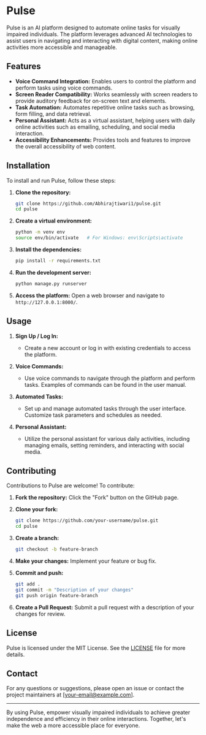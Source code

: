 # Pulse

Pulse is an AI platform designed to automate online tasks for visually impaired individuals. The platform leverages advanced AI technologies to assist users in navigating and interacting with digital content, making online activities more accessible and manageable.

## Features

- **Voice Command Integration:** Enables users to control the platform and perform tasks using voice commands.
- **Screen Reader Compatibility:** Works seamlessly with screen readers to provide auditory feedback for on-screen text and elements.
- **Task Automation:** Automates repetitive online tasks such as browsing, form filling, and data retrieval.
- **Personal Assistant:** Acts as a virtual assistant, helping users with daily online activities such as emailing, scheduling, and social media interaction.
- **Accessibility Enhancements:** Provides tools and features to improve the overall accessibility of web content.

## Installation

To install and run Pulse, follow these steps:

1. **Clone the repository:**
    ```sh
    git clone https://github.com/Abhirajtiwari1/pulse.git
    cd pulse
    ```

2. **Create a virtual environment:**
    ```sh
    python -m venv env
    source env/bin/activate   # For Windows: env\Scripts\activate
    ```

3. **Install the dependencies:**
    ```sh
    pip install -r requirements.txt
    ```

4. **Run the development server:**
    ```sh
    python manage.py runserver
    ```

5. **Access the platform:**
    Open a web browser and navigate to `http://127.0.0.1:8000/`.

## Usage

1. **Sign Up / Log In:**
    - Create a new account or log in with existing credentials to access the platform.
  
2. **Voice Commands:**
    - Use voice commands to navigate through the platform and perform tasks. Examples of commands can be found in the user manual.

3. **Automated Tasks:**
    - Set up and manage automated tasks through the user interface. Customize task parameters and schedules as needed.

4. **Personal Assistant:**
    - Utilize the personal assistant for various daily activities, including managing emails, setting reminders, and interacting with social media.

## Contributing

Contributions to Pulse are welcome! To contribute:

1. **Fork the repository:**
    Click the "Fork" button on the GitHub page.

2. **Clone your fork:**
    ```sh
    git clone https://github.com/your-username/pulse.git
    cd pulse
    ```

3. **Create a branch:**
    ```sh
    git checkout -b feature-branch
    ```

4. **Make your changes:**
    Implement your feature or bug fix.

5. **Commit and push:**
    ```sh
    git add .
    git commit -m "Description of your changes"
    git push origin feature-branch
    ```

6. **Create a Pull Request:**
    Submit a pull request with a description of your changes for review.

## License

Pulse is licensed under the MIT License. See the [LICENSE](LICENSE) file for more details.

## Contact

For any questions or suggestions, please open an issue or contact the project maintainers at [your-email@example.com].

---

By using Pulse, empower visually impaired individuals to achieve greater independence and efficiency in their online interactions. Together, let's make the web a more accessible place for everyone.
